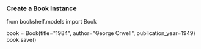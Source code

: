 ### Create a Book Instance

from bookshelf.models import Book

book = Book(title="1984", author="George Orwell", publication_year=1949)
book.save()
